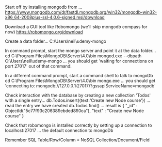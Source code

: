 Start off by installing mongodb from ...
https://www.mongodb.com/dr/fastdl.mongodb.org/win32/mongodb-win32-x86_64-2008plus-ssl-4.0.6-signed.msi/download

Download a GUI tool like Robomongo (we'll skip mongodb compass for now)
https://robomongo.org/download

Create a data folder... C:\Users\neil\udemy-mongo

In command prompt, start the mongo server and point it at the data folder...
    cd C:\Program Files\MongoDB\Server\4.0\bin
    mongod.exe --dbpath C:\Users\neil\udemy-mongo
... you should get 'waiting for connections on port 27017' out of that command.

In a different command prompt, start a command shell to talk to mongoDb
    cd C:\Program Files\MongoDB\Server\4.0\bin
    mongo.exe
... you should get 'connecting to: mongodb://127.0.0.1:27017/?gssapiServiceName=mongodb'

Check interaction with the database by creating a new collection 'Todos' with a single entry...
    db.Todos.insert({text:'Create new Node course'})
... read the entry we have created
    db.Todos.find()
... result is { "_id" : ObjectId("5c77f93c206389ebded890ca"), "text" : "Create new Node course" }

Check that robomongo is installed correctly by setting up a connection to localhost:27017
... the default connection to mongoDb

Remember SQL Table/Row/Column = NoSQL Collection/Document/Field